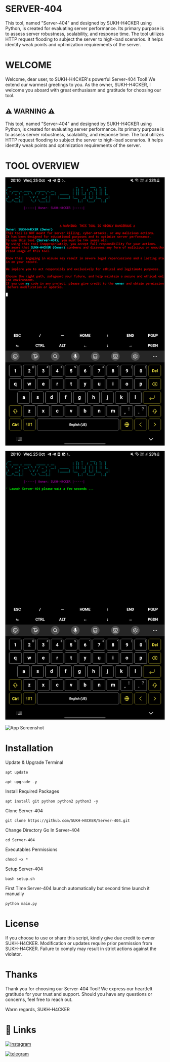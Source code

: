 
# SERVER-404 

This tool, named "Server-404" and designed by SUKH-H4CKER using Python, is created for evaluating server performance. Its primary purpose is to assess server robustness, scalability, and response time. The tool utilizes HTTP request flooding to subject the server to high-load scenarios. It helps identify weak points and optimization requirements of the server.

# WELCOME 

Welcome, dear user, to SUKH-H4CKER's powerful Server-404 Tool! We extend our warmest greetings to you. As the owner, SUKH-H4CKER, I welcome you aboard with great enthusiasm and gratitude for choosing our tool.
## ⚠ WARNING ⚠ 

This tool, named "Server-404" and designed by SUKH-H4CKER using Python, is created for evaluating server performance. Its primary purpose is to assess server robustness, scalability, and response time. The tool utilizes HTTP request flooding to subject the server to high-load scenarios. It helps identify weak points and optimization requirements of the server.
# TOOL OVERVIEW 

![App Screenshot](https://github.com/SUKH-H4CKER/Server-404/blob/main/images/Screenshot_20231025-201034_Termux.png)

![App Screenshot](https://github.com/SUKH-H4CKER/Server-404/blob/main/images/Screenshot_20231025-201041_Termux.png)

![App Screenshot](https://via.placeholder.com/468x300?text=App+Screenshot+Here)


# Installation

Update & Upgrade Terminal

```
apt update
```

```
apt upgrade -y
```

Install Required Packages 

```
apt install git python python2 python3 -y
```

Clone Server-404 

```
git clone https://github.com/SUKH-H4CKER/Server-404.git
```

Change Directory Go In Server-404 

```
cd Server-404 
```

Executables Permissions 

```
chmod +x *
```

Setup Server-404 

```
bash setup.sh
```

First Time Server-404 launch automatically but second time launch it manually 

```
python main.py 
```
    
# License 

If you choose to use or share this script, kindly give due credit to owner SUKH-H4CKER. Modification or updates require prior permission from SUKH-H4CKER. Failure to comply may result in strict actions against the violator.
# Thanks

Thank you for choosing our Server-404 Tool! We express our heartfelt gratitude for your trust and support. Should you have any questions or concerns, feel free to reach out.

Warm regards, SUKH-H4CKER
# 🔗 Links

[![instagram](https://img.shields.io/badge/instagram-E4405F?style=for-the-badge&logo=instagram&logoColor=white)](https://instagram.com/__king_of_hackers__?igshid=MzNlNGNkZWQ4Mg==) 

[![telegram](https://img.shields.io/badge/telegram-2CA5E0?style=for-the-badge&logo=telegram&logoColor=white)](https://t.me/SUKH_H4CKER)




